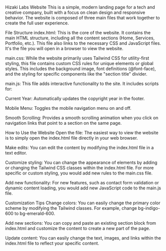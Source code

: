 Hizaki Labs Website
This is a simple, modern landing page for a tech and creative company, built with a focus on clean design and responsive behavior. The website is composed of three main files that work together to create the full user experience.

File Structure
index.html: This is the core of the website. It contains the main HTML structure, including all the content sections (Home, Services, Portfolio, etc.). This file also links to the necessary CSS and JavaScript files. It's the file you will open in a browser to view the website.

main.css: While the website primarily uses Tailwind CSS for utility-first styling, this file contains custom CSS rules for unique elements or global styles. This includes the background image, font definitions (@font-face), and the styling for specific components like the "section title" divider.

main.js: This file adds interactive functionality to the site. It includes scripts for:

Current Year: Automatically updates the copyright year in the footer.

Mobile Menu: Toggles the mobile navigation menu on and off.

Smooth Scrolling: Provides a smooth scrolling animation when you click on navigation links that point to a section on the same page.

How to Use the Website
Open the file: The easiest way to view the website is to simply open the index.html file directly in your web browser.

Make edits: You can edit the content by modifying the index.html file in a text editor.

Customize styling: You can change the appearance of elements by adding or changing the Tailwind CSS classes within the index.html file. For more specific or custom styling, you would add new rules to the main.css file.

Add new functionality: For new features, such as contact form validation or dynamic content loading, you would add new JavaScript code to the main.js file.

Customization Tips
Change colors: You can easily change the primary color scheme by modifying the Tailwind classes. For example, change bg-indigo-600 to bg-emerald-600.

Add new sections: You can copy and paste an existing section block from index.html and customize the content to create a new part of the page.

Update content: You can easily change the text, images, and links within the index.html file to reflect your specific content.